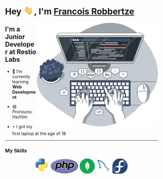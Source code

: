 # Hey <img src="Resources/Hi.gif" width="35" alt="Waving Hand" title="Wave">, I'm [Francois Robbertze](https://www.linkedin.com/in/francoisrob/)

<img src="Resources/coding.svg" width="400" align=right>

## I'm a Junior Developer at Restio Labs

- 🌱 I’m currently learning **Web Development**

- 😄 Pronouns: He/Him

- ⚡ I got my first laptop at the age of 18

----------

### My Skills

<div align="center">
<img src="Resources/python.svg" height="50" title="Python">
<img src="Resources/php.svg" height="50" title="PHP">
<img src="Resources/mongodb.svg" height="50" title="MongoDB">
<img src="Resources/mysql.svg" height="50" title="MySQL">
<img src="Resources/fedora.svg" height="50" title="Fedora"></div>

<!-- RESOURCES BELONG TO THEIR RESPECTIVE OWNERS -->
<!-- https://tenor.com/view/waving-hand-joypixels-hi-hello-hey-there-gif-17554626 -->
<!-- https://github.com/walkxcode/dashboard-icons -->
<!-- https://storyset.com/ for awesome animated SVG -->
